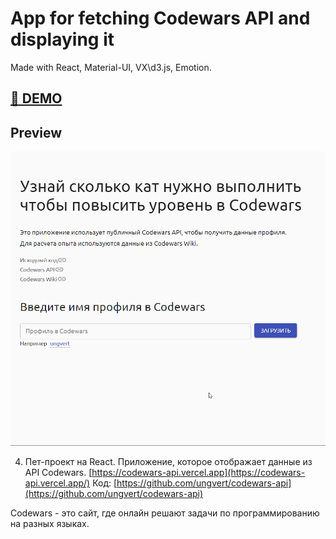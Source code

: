 # App for fetching Codewars API and displaying it

Made with React, Material-UI, VX\d3.js, Emotion.

## [🚀 DEMO](https://codewars-api.vercel.app/)

## Preview

<img src="./demo/preview.gif">


4. Пет-проект на React. Приложение, которое отображает данные из API Codewars.
[https://codewars-api.vercel.app](https://codewars-api.vercel.app/)
Код: [https://github.com/ungvert/codewars-api](https://github.com/ungvert/codewars-api)

Codewars - это сайт, где онлайн решают задачи по программированию на разных языках.
